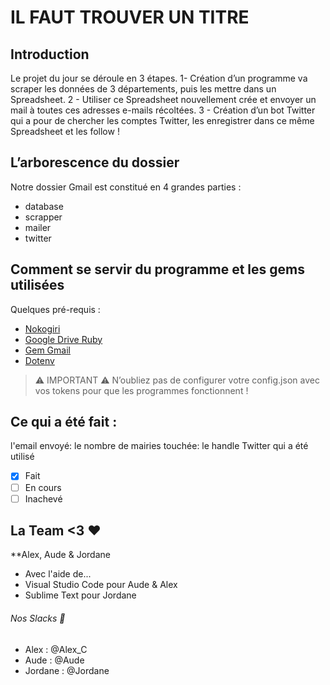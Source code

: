 # IL FAUT TROUVER UN TITRE


## Introduction

Le projet du jour se déroule en 3 étapes. 
1- Création d’un programme va scraper les données de 3 départements, puis les mettre dans un Spreadsheet.
2 - Utiliser ce Spreadsheet nouvellement crée et envoyer un mail à toutes ces adresses e-mails récoltées.
3 - Création d’un bot Twitter qui a pour de chercher les comptes Twitter, les enregistrer dans ce même Spreadsheet et les follow !

## L’arborescence du dossier
Notre dossier Gmail est constitué en 4 grandes parties :

* database
* scrapper
* mailer
* twitter

## Comment se servir du programme et les gems utilisées

Quelques pré-requis : 

* [Nokogiri](https://github.com/sparklemotion/nokogiri)
* [Google Drive Ruby](https://github.com/gimite/google-drive-ruby)
* [Gem Gmail](https://github.com/gmailgem/gmail)
* [Dotenv](https://github.com/bkeepers/dotenv)

> :warning: IMPORTANT :warning:  N’oubliez pas de configurer votre config.json avec vos tokens pour que les programmes fonctionnent !

## Ce qui a été fait :
l'email envoyé: le nombre de mairies touchée: le handle Twitter qui a été utilisé
- [x] Fait
- [ ] En cours
- [ ] Inachevé

## La Team <3 :heart:

**Alex, Aude & Jordane

* Avec l'aide de...
* Visual Studio Code pour Aude & Alex
* Sublime Text pour Jordane

###### Nos Slacks :love_letter:

* Alex : @Alex_C
* Aude : @Aude
* Jordane : @Jordane

